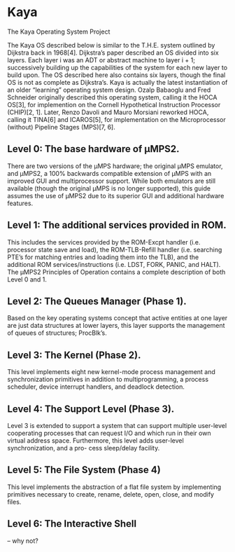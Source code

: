 # Kaya
The Kaya Operating System Project

The Kaya OS described below is similar to the T.H.E. system outlined by Dijkstra back in 1968[4]. Dijkstra’s paper described an OS divided into six layers. Each layer i was an ADT or abstract machine to layer i + 1; successively building up the capabilities of the system for each new layer to build upon. The OS described here also contains six layers, though the final OS is not as complete as Dijkstra’s.
Kaya is actually the latest instantiation of an older “learning” operating system design. Ozalp Babaoglu and Fred Schneider originally described this operating system, calling it the HOCA OS[3], for implemention on the Cornell Hypothetical Instruction Processor (CHIP)[2, 1]. Later, Renzo Davoli and Mauro Morsiani reworked HOCA, calling it TINA[6] and ICAROS[5], for implementation on the Microprocessor (without) Pipeline Stages (MPS)[7, 6].

## Level 0: The base hardware of μMPS2. ##
There are two versions of the μMPS hardware; the original μMPS emulator, and μMPS2, a 100% backwards compatible extension of μMPS with an improved GUI and multiprocessor support. While both emulators are still available (though the original μMPS is no longer supported), this guide assumes the use of μMPS2 due to its superior GUI and additional hardware features.

## Level 1: The additional services provided in ROM. ## 
This includes the services provided by the ROM-Excpt handler (i.e. processor state save and load), the ROM-TLB-Refill handler (i.e. searching PTE’s for matching entries and loading them into the TLB), and the additional ROM services/instructions (i.e. LDST, FORK, PANIC, and HALT). The μMPS2 Principles of Operation contains a complete description of both Level 0 and 1.

## Level 2: The Queues Manager (Phase 1). ## 
Based on the key operating systems concept that active entities at one layer are just data structures at lower layers, this layer supports the management of queues of structures; ProcBlk’s.


## Level 3: The Kernel (Phase 2). ##
This level implements eight new kernel-mode process management and synchronization primitives in addition to multiprogramming, a process scheduler, device interrupt handlers, and deadlock detection.

## Level 4: The Support Level (Phase 3). ## 
Level 3 is extended to support a system that can support multiple user-level cooperating processes that can request I/O and which run in their own virtual address space. Furthermore, this level adds user-level synchronization, and a pro- cess sleep/delay facility.

## Level 5: The File System (Phase 4) ## 
This level implements the abstraction of a flat file system by implementing primitives necessary to create, rename, delete, open, close, and modify files.

## Level 6: The Interactive Shell ## 
– why not?
